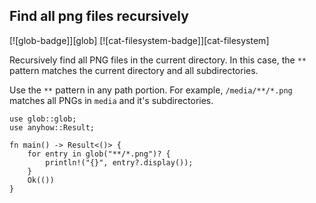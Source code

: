 ## Find all png files recursively

[![glob-badge]][glob] [![cat-filesystem-badge]][cat-filesystem]

Recursively find all PNG files in the current directory.
In this case, the `**` pattern matches the current directory and all subdirectories.

Use the `**` pattern in any path portion. For example, `/media/**/*.png`
matches all PNGs in `media` and it's subdirectories.

```rust,edition2021
use glob::glob;
use anyhow::Result;

fn main() -> Result<()> {
    for entry in glob("**/*.png")? {
        println!("{}", entry?.display());
    }
    Ok(())
}
```
